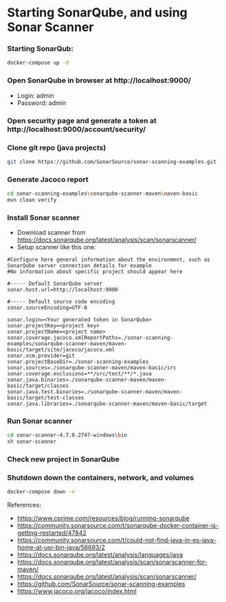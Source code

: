 # Starting SonarQube, and using Sonar Scanner

### Starting SonarQub:
```bash
docker-compose up -d
```

### Open SonarQube in browser at http://localhost:9000/
* Login: admin
* Password: admin

### Open security page and generate a token at http://localhost:9000/account/security/

### Clone git repo (java projects)
```bash
git clone https://github.com/SonarSource/sonar-scanning-examples.git
```

### Generate Jacoco report
```bash
cd sonar-scanning-examples\sonarqube-scanner-maven\maven-basic
mvn clean verify
```

### Install Sonar scanner
* Download scanner from https://docs.sonarqube.org/latest/analysis/scan/sonarscanner/
* Setup scanner like this one:
```
#Configure here general information about the environment, such as SonarQube server connection details for example
#No information about specific project should appear here

#----- Default SonarQube server
sonar.host.url=http://localhost:9000

#----- Default source code encoding
sonar.sourceEncoding=UTF-8

sonar.login=<Your generated token in SonarQube>
sonar.projectKey=<project key>
sonar.projectName=<project name>
sonar.coverage.jacoco.xmlReportPaths=./sonar-scanning-examples/sonarqube-scanner-maven/maven-basic/target/site/jacoco/jacoco.xml
sonar.scm.provider=git
sonar.projectBaseDir=./sonar-scanning-examples
sonar.sources=./sonarqube-scanner-maven/maven-basic/src
sonar.coverage.exclusions=**/src/test/**/*.java
sonar.java.binaries=./sonarqube-scanner-maven/maven-basic/target/classes
sonar.java.test.binaries=./sonarqube-scanner-maven/maven-basic/target/test-classes
sonar.java.libraries=./sonarqube-scanner-maven/maven-basic/target
```

### Run Sonar scanner
```bash
cd sonar-scanner-4.7.0.2747-windows\bin
sh sonar-scanner
```

### Check new project in SonarQube

### Shutdown down the containers, network, and volumes
```bash
docker-compose down -v
```

References:
* https://www.cprime.com/resources/blog/running-sonarqube
* https://community.sonarsource.com/t/sonarqube-docker-container-is-getting-restarted/47842
* https://community.sonarsource.com/t/could-not-find-java-in-es-java-home-at-usr-bin-java/56693/2
* https://docs.sonarqube.org/latest/analysis/languages/java
* https://docs.sonarqube.org/latest/analysis/scan/sonarscanner-for-maven/
* https://docs.sonarqube.org/latest/analysis/scan/sonarscanner/
* https://github.com/SonarSource/sonar-scanning-examples
* https://www.jacoco.org/jacoco/index.html
